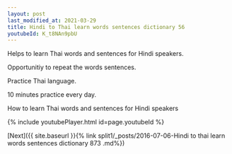 ```yaml
---
layout: post
last_modified_at: 2021-03-29
title: Hindi to Thai learn words sentences dictionary 56 
youtubeId: K_t8NAn9pbU
---
```

 
 
Helps to learn Thai words and sentences for Hindi speakers.

Opportunitiy to repeat the words sentences. 

Practice Thai language. 
 
10 minutes practice every day. 
 
How to learn Thai words and sentences for Hindi speakers 
 
{% include youtubePlayer.html id=page.youtubeId %}
 
 
[Next]({{ site.baseurl }}{% link  split1/_posts/2016-07-06-Hindi to thai learn words sentences dictionary 873 .md%})
 

